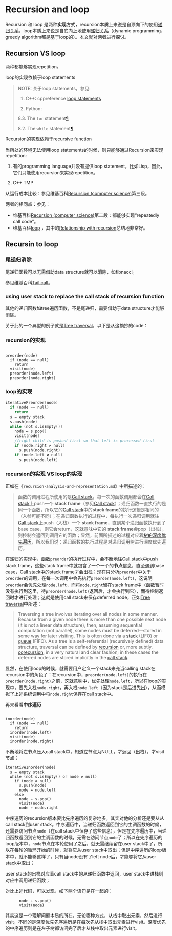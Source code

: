 # Recursion and loop

Recursion 和 loop 是两种**实现**方式，recursion本质上来说是自顶向下的使用[递归关系](./Recurrence-relation.md)，loop本质上来说是自底向上地使用[递归关系](./Recurrence-relation.md)（dynamic programming、greedy algorithm都是基于loop的）。本文就对两者进行探讨。

## Recursion VS loop

两种都能够实现repetition。

loop的实现依赖于loop statements

> NOTE: 关于loop statements，参见:
>
> 1) C++: cppreference [loop statements](https://en.cppreference.com/w/cpp/language/statements#loop_statements)
>
> 2) Python: 
>
> 8.3. The `for` statement[¶](https://docs.python.org/3/reference/compound_stmts.html#the-for-statement)
>
> 8.2. The `while` statement[¶](https://docs.python.org/3/reference/compound_stmts.html#the-while-statement)
>
> 

Recursion的实现依赖于recursive function

当所处的环境无法使用loop statements的时候，则只能够通过Recursion来实现repetition: 

1) 有的programming language并没有提供loop statement，比如Lisp，因此，它们只能使用recursion来实现repetition。

2) C++ TMP

从运行成本比较：参见维基百科[Recursion (computer science)](https://en.wikipedia.org/wiki/Recursion_(computer_science))第三段。

两者的相同点：参见：

- 维基百科[Recursion (computer science)](https://en.wikipedia.org/wiki/Recursion_(computer_science))第二段：都能够实现“repeatedly call code”。
- 维基百科[loop](https://en.wikipedia.org/wiki/loop#Computing) ，其中的[Relationship with recursion](https://en.wikipedia.org/wiki/loop#Relationship_with_recursion)总结地非常好。





## Recursin to loop

### 尾递归消除

尾递归函数可以无需借助data structure就可以消除，如fibnacci。

参见维基百科[Tail call](https://en.wikipedia.org/wiki/Tail_call)。

### using user stack to replace the call stack of recursion function

其他的递归函数如tree遍历函数，不是尾递归，需要借助于data structure才能够消除。

关于此的一个典型的例子就是[Tree traversal](https://en.wikipedia.org/wiki/Tree_traversal)，以下是从这摘抄的code：

### recursion的实现

```pseudocode

preorder(node)
  if (node == null)
    return
  visit(node)
  preorder(node.left)
  preorder(node.right)
```



### loop的实现

```c
iterativePreorder(node)
  if (node == null)
    return
  s ← empty stack
  s.push(node)
  while (not s.isEmpty())
    node ← s.pop()
    visit(node)
    //right child is pushed first so that left is processed first
    if (node.right ≠ null)
      s.push(node.right)
    if (node.left ≠ null)
      s.push(node.left)
```



### recursion的实现 VS loop的实现

正如在《`recursion-analysis-and-representation.md`》中所描述的：

>  函数的调用过程所使用的是[Call stack](https://en.wikipedia.org/wiki/Call_stack)，每一次的函数调用都会在[Call stack](https://en.wikipedia.org/wiki/Call_stack)上push一个 **stack frame**（参见[Call stack](https://en.wikipedia.org/wiki/Call_stack)）；递归函数一直执行的是同一个函数，所以它的[Call stack](https://en.wikipedia.org/wiki/Call_stack)中的**stack frame**的执行逻辑是相同的（入参可能不同）；在递归函数执行的过程中，每执行一次递归调用就往[Call stack](https://en.wikipedia.org/wiki/Call_stack)上push（入栈）一个 **stack frame**，直到某个递归函数执行到了base case，则它会return，这就意味中它的 **stack frame**会pop（出栈），则控制会返回到调用它的函数；显然，前面所描述的过程对应着[树的深度优先遍历](https://en.wikipedia.org/wiki/Tree_traversal)，所以我们说：递归函数的执行过程是对递归调用树进行深度优先遍历。 

在递归的实现中，函数`preorder`的执行过程中，会不断地往[Call stack](https://en.wikipedia.org/wiki/Call_stack)中push stack frame，这些stack frame中就包含了一个一个的**节点**信息，直至遇到base case，[Call stack](https://en.wikipedia.org/wiki/Call_stack)中的stack frame才会出栈；现在只分析`preorder`中关于`preorder`的调用，在每一次调用中会先执行`preorder(node.left)`，这说明`preorder`会优先处理`node.left`，而将`node.right`留在stack frame中（函数暂时没有执行到这里，待`preorder(node.left)`返回后，才会执行到它），而待控制返回时才进行处理；这就是使用call stack来保存deferred node，正如[Tree traversal](https://en.wikipedia.org/wiki/Tree_traversal)中所述：

>  Traversing a tree involves iterating over all nodes in some manner. Because from a given node there is more than one possible next node (it is not a linear data structure), then, assuming sequential computation (not parallel), some nodes must be deferred—stored in some way for later visiting. This is often done via a [stack](https://en.wikipedia.org/wiki/Stack_(abstract_data_type)) (LIFO) or [queue](https://en.wikipedia.org/wiki/Queue_(abstract_data_type)) (FIFO). As a tree is a self-referential (recursively defined) data structure, traversal can be defined by [recursion](https://en.wikipedia.org/wiki/Recursion) or, more subtly, [corecursion](https://en.wikipedia.org/wiki/Corecursion), in a very natural and clear fashion; in these cases the deferred nodes are stored implicitly in the [call stack](https://en.wikipedia.org/wiki/Call_stack). 

显然，在使用loop的时候，就需要用户定义一个stack来充当calling stack在recursion中的角色了：在recursion中，`preorder(node.left)`的执行在`preorder(node.right)`之前，这就意味中，优先处理`node.left`，所以在loop的实现中，要先入栈`node.right`，再入栈`node.left`（因为stack是后进先出），从而模拟了上述系统调用中将`node.right`保存在call stack中。



再来看看**中序遍历**

```pseudocode

inorder(node)
  if (node == null)
    return
  inorder(node.left)
  visit(node)
  inorder(node.right)
```

不断地将左节点压入call stack中，知道左节点为NULL，才返回（出栈），才visit节点；

```pseudocode
iterativeInorder(node)
  s ← empty stack
  while (not s.isEmpty() or node ≠ null)
    if (node ≠ null)
      s.push(node)
      node ← node.left
    else
      node ← s.pop()
      visit(node)
      node ← node.right
```

中序遍历的recursion版本要比先序遍历的复杂地多。其实对他的分析还是要从从call stack到user stack。中序遍历中，当递归函数返回到它的主调函数的时候，还需要访问节点`node`（在call stack中保存了这些信息），但是在先序遍历中，当递归函数返回到它的主调函数的时候，无需在访问节点`node`了；所以在先序遍历的loop版本中，`node`节点在本轮使用了之后，就无需继续留在user stack中了，所以在每轮的循环开始的时候，就将它从user stack中取出；但是中序遍历的loop版本中，就不能够这样了，只有当node没有了left node后，才能够将它从user stack中取出；



user stack的出栈对应着call stack中的从递归函数中返回，user stack中进栈则对应中调用递归函数；

对比上述代码，可以发现，如下两个语句是在一起的：

```
      node ← s.pop()
      visit(node)
```

其实这是一个理解问题本质的所在，无论哪种方式，从栈中取出元素，然后进行visit，不同的是深度优先先序遍历是在每次先从栈中取出元素进行visit。深度优先的中序遍历则是在左子树都访问完了后才从栈中取出元素进行visit。


